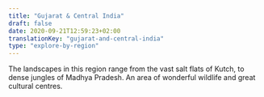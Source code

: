 ```yaml
---
title: "Gujarat & Central India"
draft: false
date: 2020-09-21T12:59:23+02:00
translationKey: "gujarat-and-central-india"
type: "explore-by-region"
---
```

The landscapes in this region range from the vast salt flats of Kutch, to dense jungles of Madhya Pradesh. An area of wonderful wildlife and great cultural centres.
